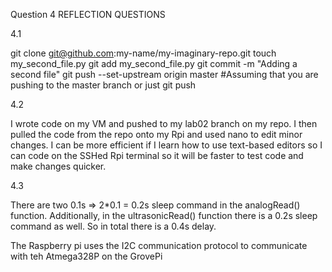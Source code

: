 Question 4 REFLECTION QUESTIONS

4.1

git clone git@github.com:my-name/my-imaginary-repo.git
touch my_second_file.py
git add my_second_file.py
git commit -m "Adding a second file"
git push --set-upstream origin master #Assuming that you are pushing to the master branch or just git push


4.2

I wrote code on my VM and pushed to my lab02 branch on my repo. I then pulled the code from the repo onto my Rpi and used nano to edit minor changes. I can be more efficient if I learn how to use text-based editors so I can code on the SSHed Rpi terminal so it will be faster to test code and make changes quicker.

4.3 

There are two 0.1s => 2*0.1 = 0.2s sleep command in the analogRead() function. Additionally, in the ultrasonicRead() function there is a 0.2s sleep command as well. So in total there is a 0.4s delay.

The Raspberry pi uses the I2C communication protocol to communicate with teh Atmega328P on the GrovePi